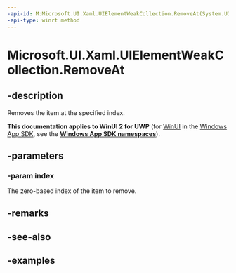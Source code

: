 ```yaml
---
-api-id: M:Microsoft.UI.Xaml.UIElementWeakCollection.RemoveAt(System.UInt32)
-api-type: winrt method
---
```


<!-- Method syntax.
public void UIElementWeakCollection.RemoveAt(UInt32 index)
-->

# Microsoft.UI.Xaml.UIElementWeakCollection.RemoveAt

## -description

Removes the item at the specified index.

**This documentation applies to WinUI 2 for UWP** (for [WinUI](/windows/apps/winui/winui3/) in the [Windows App SDK](/windows/apps/windows-app-sdk/), see the **[Windows App SDK namespaces](/windows/windows-app-sdk/api/winrt/)**).

## -parameters
### -param index

The zero-based index of the item to remove.

## -remarks

## -see-also

## -examples

